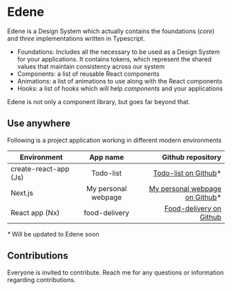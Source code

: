 # Edene

Edene is a Design System which actually contains the foundations (_core_) and _three_ implementations written in Typescript.

-   Foundations: Includes all the necessary to be used as a Design System for your applications. It contains tokens, which represent the shared values that maintain consistency across our system
-   Components: a list of reusable React components
-   Animations: a list of animations to use along with the React components
-   Hooks: a list of hooks which will help _components_ and your applications

Edene is not only a component library, but goes far beyond that.

## Use anywhere

Following is a project application working in different modern environments

| Environment           |      App name       |                                                                           Github repository |
| --------------------- | :-----------------: | ------------------------------------------------------------------------------------------: |
| create-react-app (Js) |      Todo-list      |                              [Todo-list on Github](https://github.com/aLosada7/todo-list)\* |
| Next.js               | My personal webpage |             [My personal webpage on Github](https://github.com/aLosada7/personal-webpage)\* |
| React app (Nx)        |    food-delivery    | [Food-delivery on Github](https://github.com/aLosada7/edene/tree/master/apps/food-delivery) |

_\*_ Will be updated to Edene soon

## Contributions

Everyone is invited to contribute. Reach me for any questions or information regarding contributions.
